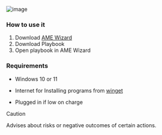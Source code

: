 ![image](https://github.com/f1qns/FiqnOS/blob/main/photos/banner.png)          

### How to use it
1. Download [AME Wizard](https://download.ameliorated.io/AME%20Wizard%20Beta.zip)
2. Download Playbook
3. Open playbook in AME Wizard

### Requirements
- Windows 10 or 11

- Internet for Installing programs from [winget](https://github.com/microsoft/winget-cli)

- Plugged in if low on charge 

> [!CAUTION]
> Advises about risks or negative outcomes of certain actions.
